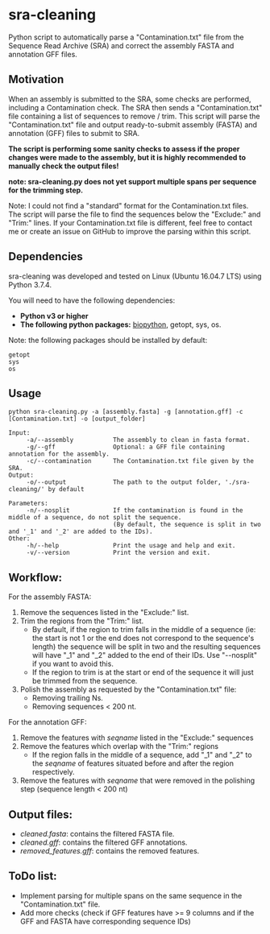 # sra-cleaning

Python script to automatically parse a "Contamination.txt" file from the Sequence Read Archive (SRA) and correct the assembly FASTA  and annotation GFF files.

## Motivation

When an assembly is submitted to the SRA, some checks are performed, including a Contamination check. The SRA then sends a "Contamination.txt" file containing a list of sequences to remove / trim. This script will parse the "Contamination.txt" file and output ready-to-submit assembly (FASTA) and annotation (GFF) files to submit to SRA.

**The script is performing some sanity checks to assess if the proper changes were made to the assembly, but it is highly recommended to manually check the output files!**

**note: sra-cleaning.py does not yet support multiple spans per sequence for the trimming step.**

Note: I could not find a "standard" format for the Contamination.txt files. The script will parse the file to find the sequences below the "Exclude:" and "Trim:" lines. If your Contamination.txt file is different, feel free to contact me or create an issue on GitHub to improve the parsing within this script.

## Dependencies

sra-cleaning was developed and tested on Linux (Ubuntu 16.04.7 LTS) using Python 3.7.4.

You will need to have the following dependencies:
- **Python v3 or higher**
- **The following python packages:** [biopython](https://biopython.org/ "biopython Homepage"), getopt, sys, os.

Note: the following packages should be installed by default:
```
getopt
sys
os 
```

## Usage

````
python sra-cleaning.py -a [assembly.fasta] -g [annotation.gff] -c [Contamination.txt] -o [output_folder]

Input:
     -a/--assembly           The assembly to clean in fasta format.
     -g/--gff                Optional: a GFF file containing annotation for the assembly.
     -c/--contamination      The Contamination.txt file given by the SRA.
Output:
     -o/--output             The path to the output folder, './sra-cleaning/' by default

Parameters:
     -n/--nosplit            If the contamination is found in the middle of a sequence, do not split the sequence.
                             (By default, the sequence is split in two and '_1' and '_2' are added to the IDs).
Other:
     -h/--help               Print the usage and help and exit.
     -v/--version            Print the version and exit.
````

## Workflow:

For the assembly FASTA:

1. Remove the sequences listed in the "Exclude:" list.
2. Trim the regions from the "Trim:" list.
     * By default, if the region to trim falls in the middle of a sequence (ie: the start is not 1 or the end does not correspond to the sequence's length) the sequence will be split in two and the resulting sequences will have "_1" and "_2" added to the end of their IDs. Use "--nosplit" if you want to avoid this.
     * If the region to trim is at the start or end of the sequence it will just be trimmed from the sequence.
3. Polish the assembly as requested by the "Contamination.txt" file:
     * Removing trailing Ns.
     * Removing sequences < 200 nt.

For the annotation GFF:

1. Remove the features with _seqname_ listed in the "Exclude:" sequences
2. Remove the features which overlap with the "Trim:" regions
     * If the region falls in the middle of a sequence, add "_1" and "_2" to the _seqname_ of features situated before and after the region respectively.
3. Remove the features with _seqname_ that were removed in the polishing step (sequence length < 200 nt)

## Output files:

- _cleaned.fasta_: contains the filtered FASTA file.
- _cleaned.gff_: contains the filtered GFF annotations.
- _removed\_features.gff_: contains the removed features.

## ToDo list:

- Implement parsing for multiple spans on the same sequence in the "Contamination.txt" file.
- Add more checks (check if GFF features have >= 9 columns and if the GFF and FASTA have corresponding sequence IDs)

